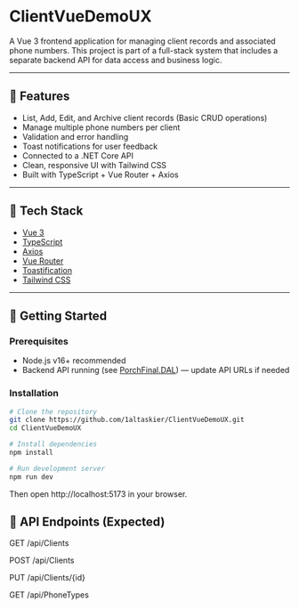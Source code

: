 # ClientVueDemoUX

A Vue 3 frontend application for managing client records and associated phone numbers. This project is part of a full-stack system that includes a separate backend API for data access and business logic.

---

## 🚀 Features

- List, Add, Edit, and Archive client records (Basic CRUD operations)
- Manage multiple phone numbers per client
- Validation and error handling
- Toast notifications for user feedback
- Connected to a .NET Core API
- Clean, responsive UI with Tailwind CSS
- Built with TypeScript + Vue Router + Axios

---

## 🧱 Tech Stack
- [Vue 3](https://vuejs.org/)
- [TypeScript](https://www.typescriptlang.org/)
- [Axios](https://axios-http.com/)
- [Vue Router](https://router.vuejs.org/)
- [Toastification](https://github.com/Maronato/vue-toastification)
- [Tailwind CSS](https://tailwindcss.com/)

---

## 🏁 Getting Started

### Prerequisites

- Node.js v16+ recommended
- Backend API running (see [PorchFinal.DAL](https://github.com/your-backend-repo)) — update API URLs if needed

### Installation

```bash
# Clone the repository
git clone https://github.com/1altaskier/ClientVueDemoUX.git
cd ClientVueDemoUX

# Install dependencies
npm install

# Run development server
npm run dev
```

Then open http://localhost:5173 in your browser.

## 🔌 API Endpoints (Expected)
GET /api/Clients

POST /api/Clients

PUT /api/Clients/{id}

GET /api/PhoneTypes
